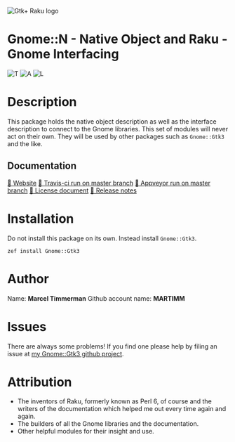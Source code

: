 ![Gtk+ Raku logo][logo]
<!--
[![Build Status](https://travis-ci.org/MARTIMM/gnome-native.svg?branch=master)](https://travis-ci.org/MARTIMM/gnome-native) [![AppVeyor Build Status](https://ci.appveyor.com/api/projects/status/github/MARTIMM/gnome-native?branch=master&passingText=Windows%20-%20OK&failingText=Windows%20-%20FAIL&pendingText=Windows%20-%20pending&svg=true)](https://ci.appveyor.com/project/MARTIMM/gnome-native/branch/master) [![License](http://martimm.github.io/label/License-label.svg)](http://www.perlfoundation.org/artistic_license_2_0)
-->
# Gnome::N - Native Object and Raku - Gnome Interfacing

![T][travis-svg] ![A][appveyor-svg] ![L][license-svg]

[travis-svg]: https://travis-ci.org/MARTIMM/gnome-native.svg?branch=master
[travis-run]: https://travis-ci.org/MARTIMM/gnome-native

[appveyor-svg]: https://ci.appveyor.com/api/projects/status/github/MARTIMM/gnome-native?branch=master&passingText=Windows%20-%20OK&failingText=Windows%20-%20FAIL&pendingText=Windows%20-%20pending&svg=true
[appveyor-run]: https://ci.appveyor.com/project/MARTIMM/gnome-native/branch/master

[license-svg]: http://martimm.github.io/label/License-label.svg
[licence-lnk]: http://www.perlfoundation.org/artistic_license_2_0

# Description

This package holds the native object description as well as the interface description to connect to the Gnome libraries. This set of modules will never act on their own. They will be used by other packages such as `Gnome::Gtk3` and the like.

## Documentation
[ 🔗 Website](https://martimm.github.io/gnome-gtk3/content-docs/reference-native.html)
[ 🔗 Travis-ci run on master branch][travis-run]
[ 🔗 Appveyor run on master branch][appveyor-run]
[ 🔗 License document][licence-lnk]
[ 🔗 Release notes][changes]

# Installation
Do not install this package on its own. Instead install `Gnome::Gtk3`.

`zef install Gnome::Gtk3`


# Author

Name: **Marcel Timmerman**
Github account name: **MARTIMM**

# Issues

There are always some problems! If you find one please help by filing an issue at [my Gnome::Gtk3 github project][issues].

# Attribution

* The inventors of Raku, formerly known as Perl 6, of course and the writers of the documentation which helped me out every time again and again.
* The builders of all the Gnome libraries and the documentation.
* Other helpful modules for their insight and use.

[//]: # (---- [refs] ----------------------------------------------------------)
[changes]: https://github.com/MARTIMM/gnome-native/blob/master/CHANGES.md
[logo]: https://martimm.github.io/gnome-gtk3/content-docs/images/gtk-raku.png
[issues]: https://github.com/MARTIMM/gnome-gtk3/issues



[//]: # (https://nbviewer.jupyter.org/github/MARTIMM/gtk-v3/blob/master/doc/GObject.pdf)
[//]: # (Pod documentation rendered with)
[//]: # (pod-render.pl6 --pdf --g=MARTIMM/gtk-v3 lib)
